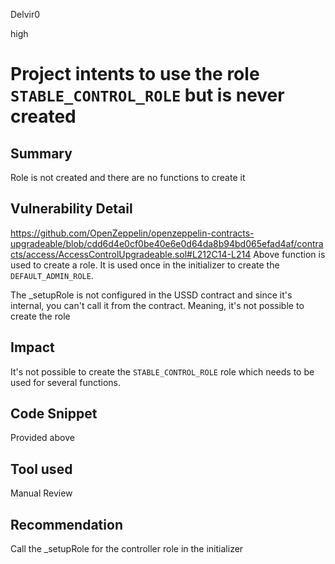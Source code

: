 Delvir0

high

# Project intents to use the role `STABLE_CONTROL_ROLE` but is never created

## Summary
Role is not created and there are no functions to create it
## Vulnerability Detail
https://github.com/OpenZeppelin/openzeppelin-contracts-upgradeable/blob/cdd6d4e0cf0be40e6e0d64da8b94bd065efad4af/contracts/access/AccessControlUpgradeable.sol#L212C14-L214
Above function is used to create a role.
It is used once in the initializer to create the `DEFAULT_ADMIN_ROLE`.

The _setupRole is not configured in the USSD contract and since it's internal, you can't call it from the contract.
Meaning, it's not possible to create the role 
## Impact
It's not possible to create the `STABLE_CONTROL_ROLE` role which needs to be used for several functions.
## Code Snippet
Provided above
## Tool used

Manual Review

## Recommendation
Call the _setupRole for the controller role in the initializer